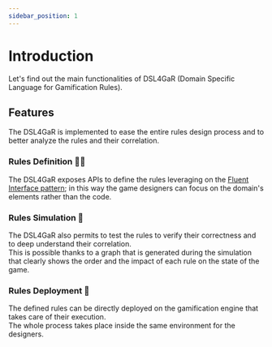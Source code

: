 ```yaml
---
sidebar_position: 1
---
```


# Introduction

Let's find out the main functionalities of DSL4GaR (Domain Specific Language for Gamification Rules).

## Features

The DSL4GaR is implemented to ease the entire rules design process and to better analyze the rules and their correlation.

### Rules Definition 👨‍💻
The DSL4GaR exposes APIs to define the rules leveraging on the [Fluent Interface pattern](https://en.wikipedia.org/wiki/Fluent_interface); in this way the game designers can focus on the domain's elements rather than the code.

### Rules Simulation 🧪
The DSL4GaR also permits to test the rules to verify their correctness and to deep understand their correlation.<br /> This is possible thanks to a graph that is generated during the simulation that clearly shows the order and the impact of each rule on the state of the game.

### Rules Deployment 🚀
The defined rules can be directly deployed on the gamification engine that takes care of their execution.<br /> The whole process takes place inside the same environment for the designers.
